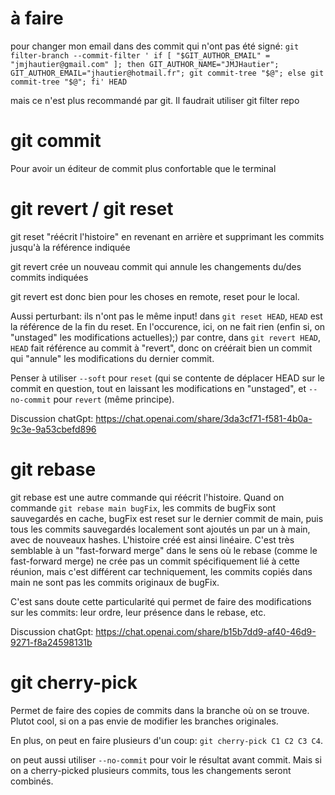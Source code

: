 
# à faire
pour changer mon email dans des commit qui n'ont pas été signé:
`git filter-branch --commit-filter ' if [ "$GIT_AUTHOR_EMAIL" = "jmjhautier@gmail.com" ]; then GIT_AUTHOR_NAME="JMJHautier"; GIT_AUTHOR_EMAIL="jhautier@hotmail.fr"; git commit-tree "$@"; else git commit-tree "$@"; fi' HEAD`

mais ce n'est plus recommandé par git. Il faudrait utiliser git filter repo

# git commit

Pour avoir un éditeur de commit plus confortable que le terminal

# git revert / git reset

git reset "réécrit l'histoire" en revenant en arrière et supprimant les commits jusqu'à la référence indiquée 

git revert crée un nouveau commit qui annule les changements du/des commits indiquées 

git revert est donc bien pour les choses en remote, reset pour le local.

Aussi perturbant: ils n'ont pas le même input! dans `git reset HEAD`, `HEAD` est la référence de la fin du reset. En l'occurence, ici, on ne fait rien (enfin si, on "unstaged" les modifications actuelles);) par contre, dans `git revert HEAD`, `HEAD` fait référence au commit à "revert", donc on créérait bien un commit qui "annule" les modifications du dernier commit. 

Penser à utiliser `--soft` pour `reset` (qui se contente de déplacer HEAD sur le commit en question, tout en laissant les modifications en "unstaged", et `--no-commit` pour `revert` (même principe). 

Discussion chatGpt: https://chat.openai.com/share/3da3cf71-f581-4b0a-9c3e-9a53cbefd896

# git rebase 

git rebase est une autre commande qui réécrit l'histoire. Quand on commande `git rebase main bugFix`, les commits de bugFix sont sauvegardés en cache, bugFix est reset sur le dernier commit de main, puis tous les commits sauvegardés localement sont ajoutés un par un à main, avec de nouveaux hashes. L'histoire créé est ainsi linéaire. C'est très semblable à un "fast-forward merge" dans le sens où le rebase (comme le fast-forward merge) ne crée pas un commit spécifiquement lié à cette réunion, mais c'est différent car techniquement, les commits copiés dans main ne sont pas les commits originaux de bugFix. 

C'est sans doute cette particularité qui permet de faire des modifications sur les commits: leur ordre, leur présence dans le rebase, etc. 

Discussion chatGpt: 
https://chat.openai.com/share/b15b7dd9-af40-46d9-9271-f8a24598131b

# git cherry-pick 

Permet de faire des copies de commits dans la branche où on se trouve. Plutot cool, si on a pas envie de modifier les branches originales. 

En plus, on peut en faire plusieurs d'un coup: `git cherry-pick C1 C2 C3 C4`. 

on peut aussi utiliser `--no-commit` pour voir le résultat avant commit. Mais si on a cherry-picked plusieurs commits, tous les changements seront combinés. 

